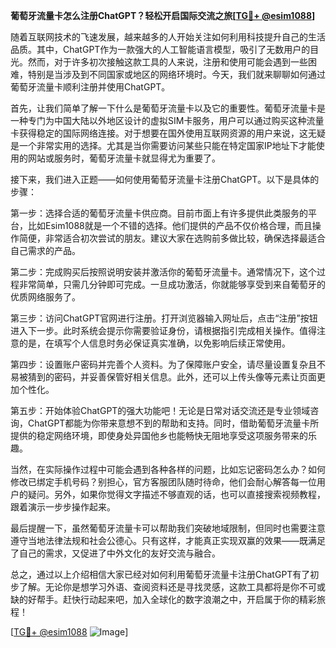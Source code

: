 **葡萄牙流量卡怎么注册ChatGPT？轻松开启国际交流之旅[[TG💪+ @esim1088](https://t.me/s/esim1088)]**

随着互联网技术的飞速发展，越来越多的人开始关注如何利用科技提升自己的生活品质。其中，ChatGPT作为一款强大的人工智能语言模型，吸引了无数用户的目光。然而，对于许多初次接触这款工具的人来说，注册和使用可能会遇到一些困难，特别是当涉及到不同国家或地区的网络环境时。今天，我们就来聊聊如何通过葡萄牙流量卡顺利注册并使用ChatGPT。

首先，让我们简单了解一下什么是葡萄牙流量卡以及它的重要性。葡萄牙流量卡是一种专门为中国大陆以外地区设计的虚拟SIM卡服务，用户可以通过购买这种流量卡获得稳定的国际网络连接。对于想要在国外使用互联网资源的用户来说，这无疑是一个非常实用的选择。尤其是当你需要访问某些只能在特定国家IP地址下才能使用的网站或服务时，葡萄牙流量卡就显得尤为重要了。

接下来，我们进入正题——如何使用葡萄牙流量卡注册ChatGPT。以下是具体的步骤：

第一步：选择合适的葡萄牙流量卡供应商。目前市面上有许多提供此类服务的平台，比如Esim1088就是一个不错的选择。他们提供的产品不仅价格合理，而且操作简便，非常适合初次尝试的朋友。建议大家在选购前多做比较，确保选择最适合自己需求的产品。

第二步：完成购买后按照说明安装并激活你的葡萄牙流量卡。通常情况下，这个过程非常简单，只需几分钟即可完成。一旦成功激活，你就能够享受到来自葡萄牙的优质网络服务了。

第三步：访问ChatGPT官网进行注册。打开浏览器输入网址后，点击“注册”按钮进入下一步。此时系统会提示你需要验证身份，请根据指引完成相关操作。值得注意的是，在填写个人信息时务必保证真实准确，以免影响后续正常使用。

第四步：设置账户密码并完善个人资料。为了保障账户安全，请尽量设置复杂且不易被猜到的密码，并妥善保管好相关信息。此外，还可以上传头像等元素让页面更加个性化。

第五步：开始体验ChatGPT的强大功能吧！无论是日常对话交流还是专业领域咨询，ChatGPT都能为你带来意想不到的帮助和支持。同时，借助葡萄牙流量卡所提供的稳定网络环境，即使身处异国他乡也能畅快无阻地享受这项服务带来的乐趣。

当然，在实际操作过程中可能会遇到各种各样的问题，比如忘记密码怎么办？如何修改已绑定手机号码？别担心，官方客服团队随时待命，他们会耐心解答每一位用户的疑问。另外，如果你觉得文字描述不够直观的话，也可以直接搜索视频教程，跟着演示一步步操作起来。

最后提醒一下，虽然葡萄牙流量卡可以帮助我们突破地域限制，但同时也需要注意遵守当地法律法规和社会公德心。只有这样，才能真正实现双赢的效果——既满足了自己的需求，又促进了中外文化的友好交流与融合。

总之，通过以上介绍相信大家已经对如何利用葡萄牙流量卡注册ChatGPT有了初步了解。无论你是想学习外语、查阅资料还是寻找灵感，这款工具都将是你不可或缺的好帮手。赶快行动起来吧，加入全球化的数字浪潮之中，开启属于你的精彩旅程！

[[TG💪+ @esim1088](https://t.me/s/esim1088) ![Image](https://i.postimg.cc/4NQfJmqS/Snipaste-2025-05-13-00-14-12.png)]